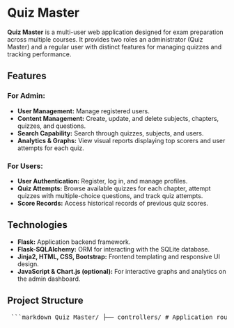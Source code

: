 # Quiz Master

**Quiz Master** is a multi-user web application designed for exam preparation across multiple courses. It provides two roles an administrator (Quiz Master) and a regular user with distinct features for managing quizzes and tracking performance.

## Features

### For Admin:
- **User Management:** Manage registered users.
- **Content Management:** Create, update, and delete subjects, chapters, quizzes, and questions.
- **Search Capability:** Search through quizzes, subjects, and users.
- **Analytics & Graphs:** View visual reports displaying top scorers and user attempts for each quiz.

### For Users:
- **User Authentication:** Register, log in, and manage profiles.
- **Quiz Attempts:** Browse available quizzes for each chapter, attempt quizzes with multiple-choice questions, and track quiz attempts.
- **Score Records:** Access historical records of previous quiz scores.

## Technologies
- **Flask:** Application backend framework.
- **Flask-SQLAlchemy:** ORM for interacting with the SQLite database.
- **Jinja2, HTML, CSS, Bootstrap:** Frontend templating and responsive UI design.
- **JavaScript & Chart.js (optional):** For interactive graphs and analytics on the admin dashboard.

## Project Structure

<pre> ```markdown Quiz_Master/ ├── controllers/ # Application routes/controllers ├── models/ # SQLAlchemy models ├── static/ # Static files (CSS, JS, images) ├── templates/ # Jinja2 HTML templates ├── extensions.py # Flask extension initialization ├── app.py # Main application entry point ├── requirements.txt # Project dependencies └── .gitignore # Specifies files/folders to ignore (e.g., env/, __pycache__) ``` </pre>

            
